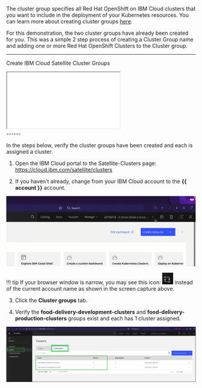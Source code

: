 The cluster group specifies all Red Hat OpenShift on IBM Cloud clusters that you want to include in the deployment of your Kubernetes resources. You can learn more about creating cluster groups <a href="https://cloud.ibm.com/docs/satellite?topic=satellite-setup-clusters-satconfig#setup-clusters-satconfig-groups" target="_blank">here</a>.

For this demonstration, the two cluster groups have already been created for you. This was a simple 2 step process of creating a Cluster Group name and adding one or more Red Hat OpenShift Clusters to the Cluster group.


------
Create IBM Cloud Satellite Cluster Groups
<div>
   <iframe src="../../includes/createClusterGroups/index.html"></iframe>
</div>
------


In the steps below, verify the cluster groups have been created and each is assigned a cluster.

1. Open the IBM Cloud portal to the Satellite-Clusters page:
  <a href="https://cloud.ibm.com/satellite/clusters" target="_blank">https://cloud.ibm.com/satellite/clusters</a>

2. If you haven't already, change from your IBM Cloud account to the **{{ account }}** account.

![](_attachments/ChangeAccounts-2-a-gif.gif)

!!! tip
    If your browser window is narrow, you may see this icon: ![](_attachments/SwitchAccountsIcon.png) instead of the current account name as shown in the screen capture above.

3. Click the **Cluster groups** tab.

4. Verify the **food-delivery-development-clusters** and **food-delivery-production-clusters** groups exist and each has 1 cluster assigned.

![](_attachments/0122-ClusterGroupsCreated.png)
